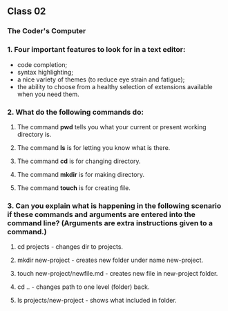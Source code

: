 ## Class 02

### The Coder's Computer

### 1. Four important features to look for in a text editor:

- code completion;
-  syntax highlighting;
- a nice variety of themes (to reduce eye strain and
fatigue);
- the ability to choose from a healthy selection of
extensions available when you need them.

### 2. What do the following commands do:

1. The command **pwd** tells you what your current or present working directory is.

2. The command **ls** is for letting you know what is there.

3. The command **cd** is for changing directory.

4. The command **mkdir** is for making directory.

5. The command **touch** is for creating file.

### 3. Can you explain what is happening in the following scenario if these commands and arguments are entered into the command line? (Arguments are extra instructions given to a command.)

1. cd projects - changes dir to projects.
    
2. mkdir new-project - creates new folder under name new-project.

3. touch new-project/newfile.md - creates new file in new-project folder.

4. cd .. - changes path to one level (folder) back.

5. ls projects/new-project - shows what included in folder.
